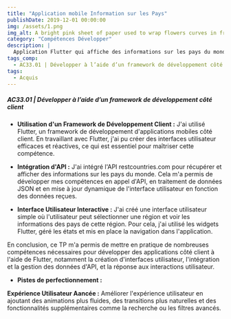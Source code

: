 ```yaml
---
title: "Application mobile Information sur les Pays"
publishDate: 2019-12-01 00:00:00
img: /assets/1.png
img_alt: A bright pink sheet of paper used to wrap flowers curves in front of rich blue background
category: "Compétences Développer"
description: |
  Application Flutter qui affiche des informations sur les pays du monde. Les utilisateurs peuvent sélectionner un continent pour voir les pays correspondants et obtenir des détails sur chaque pays. 
tags_comp: 
  - AC33.01 | Développer à l’aide d’un framework de développement côté client
tags:
  - Acquis
---
```

<h5>AC33.01 | Développer à l’aide d’un framework de développement côté client</h5>

- **Utilisation d'un Framework de Développement Client :**
    J'ai utilisé Flutter, un framework de développement d'applications mobiles côté client. En travaillant avec Flutter, j'ai pu créer des interfaces utilisateur efficaces et réactives, ce qui est essentiel pour maîtriser cette compétence.

- **Intégration d'API :**
    J'ai intégré l'API restcountries.com pour récupérer et afficher des informations sur les pays du monde. Cela m'a permis de développer mes compétences en appel d'API, en traitement de données JSON et en mise à jour dynamique de l'interface utilisateur en fonction des données reçues.
- **Interface Utilisateur Interactive :**
    J'ai créé une interface utilisateur simple où l'utilisateur peut sélectionner une région et voir les informations des pays de cette région. Pour cela, j'ai utilisé les widgets Flutter, géré les états et mis en place la navigation dans l'application.
    
En conclusion, ce TP m'a permis de mettre en pratique de nombreuses compétences nécessaires pour développer des applications côté client à l'aide de Flutter, notamment la création d'interfaces utilisateur, l'intégration et la gestion des données d'API, et la réponse aux interactions utilisateur.
    
- **Pistes de perfectionnement :**

**Expérience Utilisateur Aancée :** Améliorer l'expérience utilisateur en ajoutant des animations plus fluides, des transitions plus naturelles et des fonctionnalités supplémentaires comme la recherche ou les filtres avancés.




